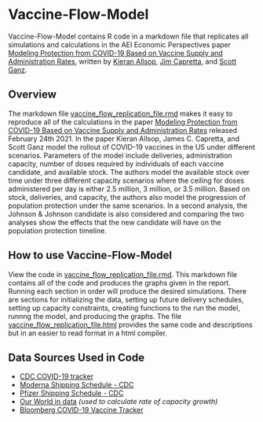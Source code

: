 # Vaccine-Flow-Model

Vaccine-Flow-Model contains R code in a markdown file that replicates all simulations and calculations in the AEI Economic Perspectives paper [Modeling Protection from COVID-19 Based on Vaccine Supply and Administration Rates](https://www.aei.org/research-products/report/modeling-protection-from-covid-19-based-on-vaccine-supply-and-administration-rates/), written by [Kieran Allsop](https://www.aei.org/profile/kieran-allsop/), [Jim Capretta](https://www.aei.org/profile/james-c-capretta/), and [Scott Ganz](https://www.aei.org/profile/scott-c-ganz/).

## Overview

The markdown file [vaccine_flow_replication_file.rmd](https://github.com/kieran-allsop/Vaccine-Flow-Model/blob/main/vaccine_flow_replication_file.Rmd) makes it easy to reproduce all of the calculations in the paper [Modeling Protection from COVID-19 Based on Vaccine Supply and Administration Rates](https://www.aei.org/research-products/report/modeling-protection-from-covid-19-based-on-vaccine-supply-and-administration-rates/) released February 24th 2021. In the paper Kieran Allsop, James C. Capretta, and Scott Ganz model the rollout of COVID-19 vaccines in the US under different scenarios. Parameters of the model include deliveries, administration capacity, number of doses required by individuals of each vaccine candidate, and available stock. The authors model the available stock over time under three different capacity scenarios where the ceiling for doses administered per day is either 2.5 million, 3 million, or 3.5 million. Based on stock, deliveries, and capacity, the authors also model the progression of population protection under the same scenarios. In a second analysis, the Johnson & Johnson candidate is also considered and comparing the two analyses show the effects that the new candidate will have on the population protection timeline.

## How to use Vaccine-Flow-Model

View the code in [vaccine_flow_replication_file.rmd](https://github.com/kieran-allsop/Vaccine-Flow-Model/blob/main/vaccine_flow_replication_file.Rmd). This markdown file contains all of the code and produces the graphs given in the report. Running each section in order will produce the desired simulations. There are sections for initializing the data, setting up future delivery schedules, setting up capacity constraints, creating functions to the run the model, runnng the model, and producing the graphs. The file [vaccine_flow_replication_file.html](https://github.com/kieran-allsop/Vaccine-Flow-Model/blob/main/vaccine_flow_replication_file.html) provides the same code and descriptions but in an easier to read format in a html compiler.

## Data Sources Used in Code

* [CDC COVID-19 tracker](https://covid.cdc.gov/covid-data-tracker/#vaccinations)
* [Moderna Shipping Schedule - CDC](https://data.cdc.gov/Vaccinations/COVID-19-Vaccine-Distribution-Allocations-by-Juris/b7pe-5nws)
* [Pfizer Shipping Schedule - CDC](https://data.cdc.gov/Vaccinations/COVID-19-Vaccine-Distribution-Allocations-by-Juris/saz5-9hgg)
* [Our World in data](https://github.com/owid/covid-19-data/tree/master/public/data/vaccinations) *(used to calculate rate of capacity growth)*
* [Bloomberg COVID-19 Vaccine Tracker](https://www.bloomberg.com/graphics/covid-vaccine-tracker-global-distribution/)
